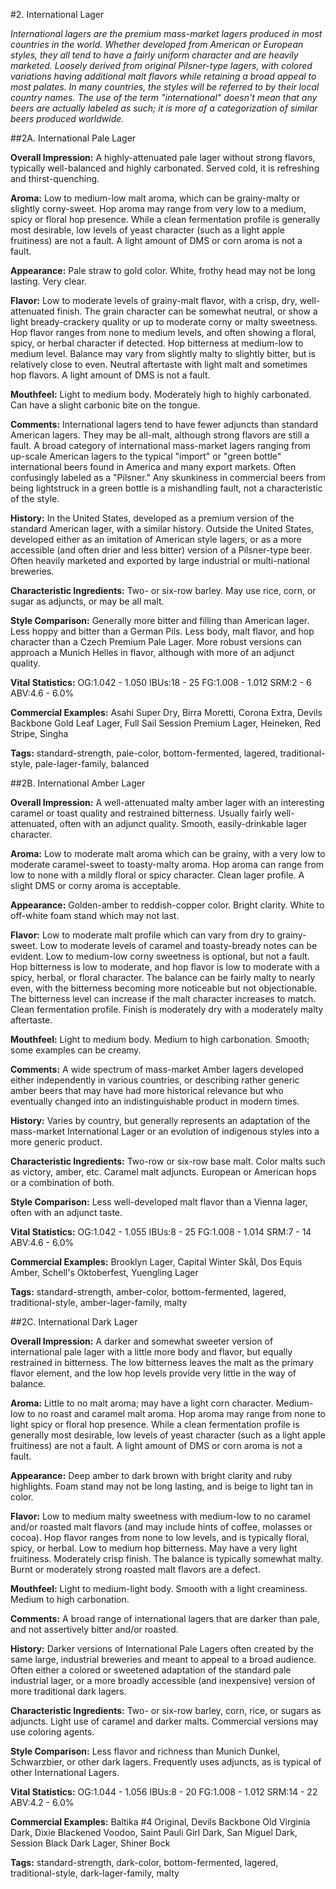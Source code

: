 #2. International Lager

*International lagers are the premium mass-market lagers produced in most countries in the world. Whether developed from American or European styles, they all tend to have a fairly uniform character and are heavily marketed. Loosely derived from original Pilsner-type lagers, with colored variations having additional malt flavors while retaining a broad appeal to most palates. In many countries, the styles will be referred to by their local country names. The use of the term "international" doesn't mean that any beers are actually labeled as such; it is more of a categorization of similar beers produced worldwide.*

##2A. International Pale Lager

**Overall Impression:** A highly-attenuated pale lager without strong flavors, typically well-balanced and highly carbonated. Served cold, it is refreshing and thirst-quenching.

**Aroma:** Low to medium-low malt aroma, which can be grainy-malty or slightly corny-sweet. Hop aroma may range from very low to a medium, spicy or floral hop presence. While a clean fermentation profile is generally most desirable, low levels of yeast character (such as a light apple fruitiness) are not a fault. A light amount of DMS or corn aroma is not a fault.

**Appearance:** Pale straw to gold color. White, frothy head may not be long lasting. Very clear.

**Flavor:** Low to moderate levels of grainy-malt flavor, with a crisp, dry, well-attenuated finish. The grain character can be somewhat neutral, or show a light bready-crackery quality or up to moderate corny or malty sweetness. Hop flavor ranges from none to medium levels, and often showing a floral, spicy, or herbal character if detected. Hop bitterness at medium-low to medium level. Balance may vary from slightly malty to slightly bitter, but is relatively close to even. Neutral aftertaste with light malt and sometimes hop flavors. A light amount of DMS is not a fault.

**Mouthfeel:** Light to medium body. Moderately high to highly carbonated. Can have a slight carbonic bite on the tongue.

**Comments:** International lagers tend to have fewer adjuncts than standard American lagers. They may be all-malt, although strong flavors are still a fault. A broad category of international mass-market lagers ranging from up-scale American lagers to the typical "import" or "green bottle" international beers found in America and many export markets. Often confusingly labeled as a "Pilsner." Any skunkiness in commercial beers from being lightstruck in a green bottle is a mishandling fault, not a characteristic of the style.

**History:** In the United States, developed as a premium version of the standard American lager, with a similar history. Outside the United States, developed either as an imitation of American style lagers, or as a more accessible (and often drier and less bitter) version of a Pilsner-type beer. Often heavily marketed and exported by large industrial or multi-national breweries.

**Characteristic Ingredients:** Two- or six-row barley. May use rice, corn, or sugar as adjuncts, or may be all malt.

**Style Comparison:** Generally more bitter and filling than American lager. Less hoppy and bitter than a German Pils. Less body, malt flavor, and hop character than a Czech Premium Pale Lager. More robust versions can approach a Munich Helles in flavor, although with more of an adjunct quality.

**Vital Statistics:**
OG:1.042 - 1.050
IBUs:18 - 25
FG:1.008 - 1.012
SRM:2 - 6
ABV:4.6 - 6.0%

**Commercial Examples:** Asahi Super Dry, Birra Moretti, Corona Extra, Devils Backbone Gold Leaf Lager, Full Sail Session Premium Lager, Heineken, Red Stripe, Singha

**Tags:** standard-strength, pale-color, bottom-fermented, lagered, traditional-style, pale-lager-family, balanced

##2B. International Amber Lager

**Overall Impression:** A well-attenuated malty amber lager with an interesting caramel or toast quality and restrained bitterness. Usually fairly well-attenuated, often with an adjunct quality. Smooth, easily-drinkable lager character.

**Aroma:** Low to moderate malt aroma which can be grainy, with a very low to moderate caramel-sweet to toasty-malty aroma. Hop aroma can range from low to none with a mildly floral or spicy character. Clean lager profile. A slight DMS or corny aroma is acceptable.

**Appearance:** Golden-amber to reddish-copper color. Bright clarity. White to off-white foam stand which may not last.

**Flavor:** Low to moderate malt profile which can vary from dry to grainy-sweet. Low to moderate levels of caramel and toasty-bready notes can be evident. Low to medium-low corny sweetness is optional, but not a fault. Hop bitterness is low to moderate, and hop flavor is low to moderate with a spicy, herbal, or floral character. The balance can be fairly malty to nearly even, with the bitterness becoming more noticeable but not objectionable. The bitterness level can increase if the malt character increases to match. Clean fermentation profile. Finish is moderately dry with a moderately malty aftertaste.

**Mouthfeel:** Light to medium body. Medium to high carbonation. Smooth; some examples can be creamy.

**Comments:** A wide spectrum of mass-market Amber lagers developed either independently in various countries, or describing rather generic amber beers that may have had more historical relevance but who eventually changed into an indistinguishable product in modern times.

**History:** Varies by country, but generally represents an adaptation of the mass-market International Lager or an evolution of indigenous styles into a more generic product.

**Characteristic Ingredients:** Two-row or six-row base malt. Color malts such as victory, amber, etc. Caramel malt adjuncts. European or American hops or a combination of both.

**Style Comparison:** Less well-developed malt flavor than a Vienna lager, often with an adjunct taste.

**Vital Statistics:**
OG:1.042 - 1.055
IBUs:8 - 25
FG:1.008 - 1.014
SRM:7 - 14
ABV:4.6 - 6.0%

**Commercial Examples:** Brooklyn Lager, Capital Winter Skål, Dos Equis Amber, Schell's Oktoberfest, Yuengling Lager

**Tags:** standard-strength, amber-color, bottom-fermented, lagered, traditional-style, amber-lager-family, malty

##2C. International Dark Lager

**Overall Impression:** A darker and somewhat sweeter version of international pale lager with a little more body and flavor, but equally restrained in bitterness. The low bitterness leaves the malt as the primary flavor element, and the low hop levels provide very little in the way of balance.

**Aroma:** Little to no malt aroma; may have a light corn character. Medium-low to no roast and caramel malt aroma. Hop aroma may range from none to light spicy or floral hop presence. While a clean fermentation profile is generally most desirable, low levels of yeast character (such as a light apple fruitiness) are not a fault. A light amount of DMS or corn aroma is not a fault.

**Appearance:** Deep amber to dark brown with bright clarity and ruby highlights. Foam stand may not be long lasting, and is beige to light tan in color.

**Flavor:** Low to medium malty sweetness with medium-low to no caramel and/or roasted malt flavors (and may include hints of coffee, molasses or cocoa). Hop flavor ranges from none to low levels, and is typically floral, spicy, or herbal. Low to medium hop bitterness. May have a very light fruitiness. Moderately crisp finish. The balance is typically somewhat malty. Burnt or moderately strong roasted malt flavors are a defect. 

**Mouthfeel:** Light to medium-light body. Smooth with a light creaminess. Medium to high carbonation.

**Comments:** A broad range of international lagers that are darker than pale, and not assertively bitter and/or roasted. 

**History:** Darker versions of International Pale Lagers often created by the same large, industrial breweries and meant to appeal to a broad audience. Often either a colored or sweetened adaptation of the standard pale industrial lager, or a more broadly accessible (and inexpensive) version of more traditional dark lagers.

**Characteristic Ingredients:** Two- or six-row barley, corn, rice, or sugars as adjuncts. Light use of caramel and darker malts. Commercial versions may use coloring agents.

**Style Comparison:** Less flavor and richness than Munich Dunkel, Schwarzbier, or other dark lagers. Frequently uses adjuncts, as is typical of other International Lagers.

**Vital Statistics:** 
OG:1.044 - 1.056
IBUs:8 - 20
FG:1.008 - 1.012
SRM:14 - 22
ABV:4.2 - 6.0%

**Commercial Examples:** Baltika #4 Original, Devils Backbone Old Virginia Dark, Dixie Blackened Voodoo, Saint Pauli Girl Dark, San Miguel Dark, Session Black Dark Lager, Shiner Bock

**Tags:** standard-strength, dark-color, bottom-fermented, lagered, traditional-style, dark-lager-family, malty

